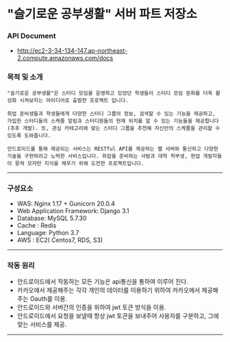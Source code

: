 ﻿# "슬기로운 공부생활" 서버 파트 저장소

### API Document
- http://ec2-3-34-134-147.ap-northeast-2.compute.amazonaws.com/docs

### 목적 및 소개
```
"슬기로운 공부생활"은 스터디 모임을 운영하고 있었던 학생들이 스터디 모임 문화를 더욱 활성화 시켜보자는 아이디어로 출발한 프로젝트 입니다.

취업 준비생들과 학생들에게 다양한 스터디 그룹의 정보, 검색할 수 있는 기능을 제공하고, 가입한 스터디들의 스케줄 알림과 스터디원들의 현재 위치를 알 수 있는 기능들을 제공합니다(추후 개발). 또, 관심 카테고리에 맞는 스터디 그룹을 추천해 자신만의 스케줄을 관리할 수 있도록 도와줍니다.

안드로이드를 통해 제공되는 서비스는 RESTful API를 제공하는 웹 서버와 통신하고 다양한 기술을 구현하려고 노력한 서비스입니다. 취업을 준비하는 사람과 대학 학부생, 현업 개발자들이 뭉쳐 모자란 지식을 채우기 위해 도전한 프로젝트입니다.
```
---

### 구성요소
- WAS: Nginx 1.17 + Gunicorn 20.0.4
- Web Application Framework: Django 3.1
- Database: MySQL 5.7.30
- Cache : Redis
- Language: Python 3.7
- AWS : EC2( Centos7, RDS, S3)

---

### 작동 원리
- 안드로이드에서 작동하는 모든 기능은 api통신을 통하여 이루어 진다.
- 카카오에서 제공해주는 각각 개인의 데이터를 이용하기 위하여 카카오에서 제공해주는 Oauth를 이용.
- 안드로이드와 서버간의 인증을 위하여 jwt 토큰 방식을 이용.
- 안드로이드에서 요청을 보낼때 항상 jwt 토큰을 보내주어 사용자를 구분하고, 그에 맞는 서비스를 제공.

---



